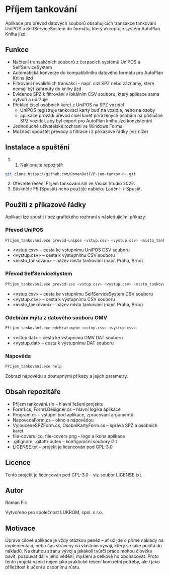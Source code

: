 ﻿# Příjem tankování

Aplikace pro převod datových souborů obsahujících transakce tankování UniPOS a SelfServiceSystem
do formátu, který akceptuje systém AutoPlan Kniha jízd.

## Funkce

- Načtení transakčních souborů z čerpacích systémů UniPOS a SelfServiceSystem
- Automatická konverze do kompatibilního datového formátu pro AutoPlan Kniha jízd
- Filtrování nevalidních transakcí – např. cizí SPZ nebo záznamy, které nemají být zahrnuty do knihy jízd
- Evidence SPZ k filtrování v lokálním CSV souboru, který aplikace sama vytvoří a udržuje
- Překlad čísel osobních karet z UniPOS na SPZ vozidel
	- UniPOS registruje tankovací karty buď na vozidla, nebo na osoby
	- aplikace provádí převod čísel karet přiřazených osobám na příslušné SPZ vozidel, aby byl export pro AutoPlan knihu jízd konzistentní
- Jednoduché uživatelské rozhraní ve Windows Forms
- Možnost spouštět převody a filtrace i z příkazové řádky (viz níže)

## Instalace a spuštění

1. 1. Naklonujte repozitář:
```bash
git clone https://github.com/RomanDotF/P-jem-tankov-n-.git
```
2. Otevřete řešení Příjem tankování.sln ve Visual Studio 2022.
3. Stiskněte F5 (Spustit) nebo použijte nabídku Ladění → Spustit.

## Použití z příkazové řádky

Aplikaci lze spustit i bez grafického rozhraní s následujícími příkazy:

### Převod UniPOS

```bash
Příjem_tankování.exe prevod-unipos <vstup.csv> <vystup.csv> <misto_tankovani>
```
- <vstup.csv> – cesta ke vstupnímu UniPOS CSV souboru
- <vystup.csv> – cesta k výstupnímu CSV souboru
- <misto_tankovani> – název místa tankování (např. Praha, Brno)

### Převod SelfServiceSystem

```bash
Příjem_tankování.exe prevod-sss <vstup.csv> <vystup.csv> <misto_tankovani>
```
- <vstup.csv> – cesta ke vstupnímu SelfServiceSystem CSV souboru
- <vystup.csv> – cesta k výstupnímu CSV souboru
- <misto_tankovani> – název místa tankování (např. Praha, Brno)

### Odebrání mýta z datového souboru OMV

```bash
Příjem_tankování.exe odebrat-myto <vstup.csv> <vystup.csv>
```
- <vstup.dat> – cesta ke vstupnímu OMV DAT souboru
- <vystup.dat> – cesta k výstupnímu DAT souboru

### Nápověda

```bash
Příjem_tankování.exe help
```
Zobrazí nápovědu s dostupnými příkazy a jejich parametry.

## Obsah repozitáře
- Příjem tankování.sln – hlavní řešení projektu
- Form1.cs, Form1.Designer.cs – hlavní logika aplikace
- Program.cs – vstupní bod aplikace, zpracování argumentů
- NapovedaForm.cs – okno s nápovědou
- VylouceneSPZForm.cs, OsobniKartyForm.cs – správa SPZ a osobních karet
- file-covers.ico, file-covers.png – logo a ikona aplikace
- .gitignore, .gitattributes – konfigurační soubory Git
- LICENSE.txt – projekt je licencován pod GPL-3.0
## Licence

Tento projekt je licencován pod GPL-3.0 – viz soubor LICENSE.txt.

## Autor

Roman Fic

Vytvořeno pro společnost LUKROM, spol. s r.o.

## Motivace

Úprava cílové aplikace je vždy otázkou peněz – ať už jde o přímé náklady na implementaci, nebo čas strávený na vlastním vývoji, který se také počítá do nákladů.
Na druhou stranu vývoj a jakákoli tvůrčí práce mohou člověka bavit, posouvat dál v jeho vědění, myšlení a celkově ho obohacovat.
Proto tento projekt vznikl nejen jako praktické řešení konkrétní potřeby, ale i jako příležitost k učení a osobnímu růstu.
